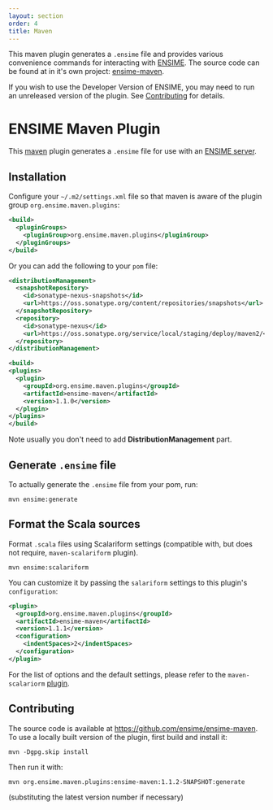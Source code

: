 ```yaml
---
layout: section
order: 4
title: Maven
---
```


This maven plugin generates a `.ensime` file and provides various convenience commands for interacting with [ENSIME](http://github.com/ensime/ensime-server). The source code can be found at in it's own project: [ensime-maven](https://github.com/ensime/ensime-maven/).

If you wish to use the Developer Version of ENSIME, you may need to run an unreleased version of the plugin.  See [Contributing](#contributing) for details.

# ENSIME Maven Plugin

This [maven](https://maven.apache.org/) plugin generates a `.ensime` file for use with an [ENSIME server](http://github.com/ensime/ensime-server).

## Installation

Configure your `~/.m2/settings.xml` file so that maven is aware of the plugin group `org.ensime.maven.plugins`:

```xml
<build>
  <pluginGroups>
    <pluginGroup>org.ensime.maven.plugins</pluginGroup>
  </pluginGroups>
</build>
```

Or you can add the following to your `pom` file:

```xml
<distributionManagement>
  <snapshotRepository>
    <id>sonatype-nexus-snapshots</id>
    <url>https://oss.sonatype.org/content/repositories/snapshots</url>
  </snapshotRepository>
  <repository>
    <id>sonatype-nexus</id>
    <url>https://oss.sonatype.org/service/local/staging/deploy/maven2/</url>
  </repository>
</distributionManagement>

<build>
<plugins>
  <plugin>
    <groupId>org.ensime.maven.plugins</groupId>
    <artifactId>ensime-maven</artifactId>
    <version>1.1.0</version>
  </plugin>
</plugins>
</build>
```
Note usually you don't need to add **DistributionManagement** part.
## Generate `.ensime` file

To actually generate the `.ensime` file from your pom, run:

```
mvn ensime:generate
```


## Format the Scala sources

Format `.scala` files using Scalariform settings (compatible with, but does not require, `maven-scalariform` plugin).

```
mvn ensime:scalariform
```

You can customize it by passing the `salariform` settings to this plugin's `configuration`:

```xml
<plugin>
  <groupId>org.ensime.maven.plugins</groupId>
  <artifactId>ensime-maven</artifactId>
  <version>1.1.1</version>
  <configuration>
    <indentSpaces>2</indentSpaces>
  </configuration>
</plugin>
```
For the list of options and the default settings, please refer to the `maven-scalariorm` [plugin](https://github.com/mdr/scalariform-maven-plugin).

## Contributing

The source code is available at https://github.com/ensime/ensime-maven.  To use a locally built version of the plugin, first build and install it:

```
mvn -Dgpg.skip install
```

Then run it with:

```
mvn org.ensime.maven.plugins:ensime-maven:1.1.2-SNAPSHOT:generate
```

(substituting the latest version number if necessary)
